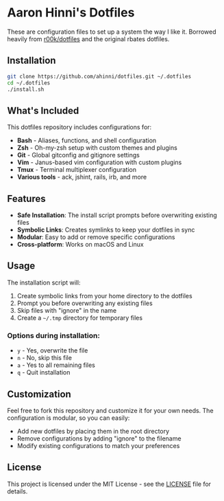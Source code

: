 # Aaron Hinni's Dotfiles

These are configuration files to set up a system the way I like it.
Borrowed heavily from [r00k/dotfiles](https://github.com/r00k/dotfiles) and the original rbates dotfiles.

## Installation

```bash
git clone https://github.com/ahinni/dotfiles.git ~/.dotfiles
cd ~/.dotfiles
./install.sh
```

## What's Included

This dotfiles repository includes configurations for:

- **Bash** - Aliases, functions, and shell configuration
- **Zsh** - Oh-my-zsh setup with custom themes and plugins
- **Git** - Global gitconfig and gitignore settings
- **Vim** - Janus-based vim configuration with custom plugins
- **Tmux** - Terminal multiplexer configuration
- **Various tools** - ack, jshint, rails, irb, and more

## Features

- **Safe Installation**: The install script prompts before overwriting existing files
- **Symbolic Links**: Creates symlinks to keep your dotfiles in sync
- **Modular**: Easy to add or remove specific configurations
- **Cross-platform**: Works on macOS and Linux

## Usage

The installation script will:
1. Create symbolic links from your home directory to the dotfiles
2. Prompt you before overwriting any existing files
3. Skip files with "ignore" in the name
4. Create a `~/.tmp` directory for temporary files

### Options during installation:
- `y` - Yes, overwrite the file
- `n` - No, skip this file
- `a` - Yes to all remaining files
- `q` - Quit installation

## Customization

Feel free to fork this repository and customize it for your own needs. The configuration is modular, so you can easily:
- Add new dotfiles by placing them in the root directory
- Remove configurations by adding "ignore" to the filename
- Modify existing configurations to match your preferences

## License

This project is licensed under the MIT License - see the [LICENSE](LICENSE) file for details.
